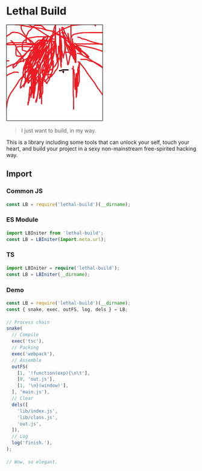 # Lethal Build

![logo](lib/logo.png)

> I just want to build, in my way.

This is a library including some tools that can unlock your self, touch your heart, and build your project in a sexy non-mainstream free-spirited hacking way.

## Import

### Common JS

```js
const LB = require('lethal-build')(__dirname);
```

### ES Module

```js
import LBIniter from 'lethal-build';
const LB = LBIniter(import.meta.url);
```

### TS

```ts
import LBIniter = require('lethal-build');
const LB = LBIniter(__dirname);
```

### Demo

```ts
const LB = require('lethal-build')(__dirname);
const { snake, exec, outFS, log, dels } = LB;

// Process chain
snake(
  // Compile
  exec('tsc'),
  // Packing
  exec('webpack'),
  // Assemble
  outFS(
    [1, '!function(exp){\n\t'],
    [0, 'out.js'],
    [1, '\n}(window)'],
  ], 'main.js'),
  // Clear
  dels([
    'lib/index.js',
    'lib/class.js',
    'out.js',
  ]),
  // Log
  log('finish.'),
);

// Wow, so elegant.
```
